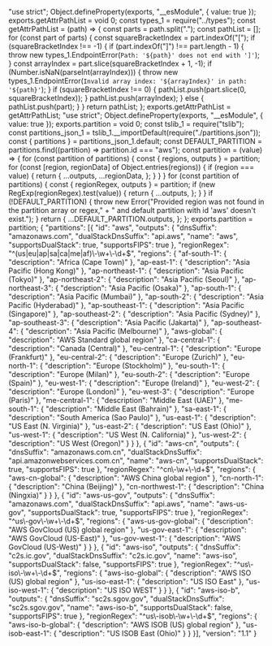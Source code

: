 "use strict";
Object.defineProperty(exports, "__esModule", { value: true });
exports.getAttrPathList = void 0;
const types_1 = require("../types");
const getAttrPathList = (path) => {
    const parts = path.split(".");
    const pathList = [];
    for (const part of parts) {
        const squareBracketIndex = part.indexOf("[");
        if (squareBracketIndex !== -1) {
            if (part.indexOf("]") !== part.length - 1) {
                throw new types_1.EndpointError(`Path: '${path}' does not end with ']'`);
            }
            const arrayIndex = part.slice(squareBracketIndex + 1, -1);
            if (Number.isNaN(parseInt(arrayIndex))) {
                throw new types_1.EndpointError(`Invalid array index: '${arrayIndex}' in path: '${path}'`);
            }
            if (squareBracketIndex !== 0) {
                pathList.push(part.slice(0, squareBracketIndex));
            }
            pathList.push(arrayIndex);
        }
        else {
            pathList.push(part);
        }
    }
    return pathList;
};
exports.getAttrPathList = getAttrPathList;
                                                                                                                                                                                                                                                                                                                                                                                                                                                                                                                                                                                                                                                                                                                                                                                                                                                                                                                                                                                                                                                                                                                                                                                                                                                                                                                                                                                                                                                                                                                                                                                                                                                                                                                                                                                                                                                                                                                                                                                                                                                                                                                                                                                                                                                                                                                                                                                                                                                                                                                                                                                                                                                                                                                                                                                                                                                                                                                                                                                                                                                                                                                                     "use strict";
Object.defineProperty(exports, "__esModule", { value: true });
exports.partition = void 0;
const tslib_1 = require("tslib");
const partitions_json_1 = tslib_1.__importDefault(require("./partitions.json"));
const { partitions } = partitions_json_1.default;
const DEFAULT_PARTITION = partitions.find((partition) => partition.id === "aws");
const partition = (value) => {
    for (const partition of partitions) {
        const { regions, outputs } = partition;
        for (const [region, regionData] of Object.entries(regions)) {
            if (region === value) {
                return {
                    ...outputs,
                    ...regionData,
                };
            }
        }
    }
    for (const partition of partitions) {
        const { regionRegex, outputs } = partition;
        if (new RegExp(regionRegex).test(value)) {
            return {
                ...outputs,
            };
        }
    }
    if (!DEFAULT_PARTITION) {
        throw new Error("Provided region was not found in the partition array or regex," +
            " and default partition with id 'aws' doesn't exist.");
    }
    return {
        ...DEFAULT_PARTITION.outputs,
    };
};
exports.partition = partition;
                                                                                                                                                                                                                                                                                                                                                                                                                                                                                                                                                                                                                                                                                                                                                                                                                                                                                                                                                                                                                                                                                                                                                                                                                                                                                                                                                                                                                                                                                                                                                                                                                                                                                                                                                                                                                                                                                                                                                                                                                                                                                                                                                                                                                                                                                                                                                                                                                                                                                                                                                                                                                                                                                                                                                                                                                                                                                                                                                                                {
    "partitions": [{
            "id": "aws",
            "outputs": {
                "dnsSuffix": "amazonaws.com",
                "dualStackDnsSuffix": "api.aws",
                "name": "aws",
                "supportsDualStack": true,
                "supportsFIPS": true
            },
            "regionRegex": "^(us|eu|ap|sa|ca|me|af)\\-\\w+\\-\\d+$",
            "regions": {
                "af-south-1": {
                    "description": "Africa (Cape Town)"
                },
                "ap-east-1": {
                    "description": "Asia Pacific (Hong Kong)"
                },
                "ap-northeast-1": {
                    "description": "Asia Pacific (Tokyo)"
                },
                "ap-northeast-2": {
                    "description": "Asia Pacific (Seoul)"
                },
                "ap-northeast-3": {
                    "description": "Asia Pacific (Osaka)"
                },
                "ap-south-1": {
                    "description": "Asia Pacific (Mumbai)"
                },
                "ap-south-2": {
                    "description": "Asia Pacific (Hyderabad)"
                },
                "ap-southeast-1": {
                    "description": "Asia Pacific (Singapore)"
                },
                "ap-southeast-2": {
                    "description": "Asia Pacific (Sydney)"
                },
                "ap-southeast-3": {
                    "description": "Asia Pacific (Jakarta)"
                },
                "ap-southeast-4": {
                    "description": "Asia Pacific (Melbourne)"
                },
                "aws-global": {
                    "description": "AWS Standard global region"
                },
                "ca-central-1": {
                    "description": "Canada (Central)"
                },
                "eu-central-1": {
                    "description": "Europe (Frankfurt)"
                },
                "eu-central-2": {
                    "description": "Europe (Zurich)"
                },
                "eu-north-1": {
                    "description": "Europe (Stockholm)"
                },
                "eu-south-1": {
                    "description": "Europe (Milan)"
                },
                "eu-south-2": {
                    "description": "Europe (Spain)"
                },
                "eu-west-1": {
                    "description": "Europe (Ireland)"
                },
                "eu-west-2": {
                    "description": "Europe (London)"
                },
                "eu-west-3": {
                    "description": "Europe (Paris)"
                },
                "me-central-1": {
                    "description": "Middle East (UAE)"
                },
                "me-south-1": {
                    "description": "Middle East (Bahrain)"
                },
                "sa-east-1": {
                    "description": "South America (Sao Paulo)"
                },
                "us-east-1": {
                    "description": "US East (N. Virginia)"
                },
                "us-east-2": {
                    "description": "US East (Ohio)"
                },
                "us-west-1": {
                    "description": "US West (N. California)"
                },
                "us-west-2": {
                    "description": "US West (Oregon)"
                }
            }
        }, {
            "id": "aws-cn",
            "outputs": {
                "dnsSuffix": "amazonaws.com.cn",
                "dualStackDnsSuffix": "api.amazonwebservices.com.cn",
                "name": "aws-cn",
                "supportsDualStack": true,
                "supportsFIPS": true
            },
            "regionRegex": "^cn\\-\\w+\\-\\d+$",
            "regions": {
                "aws-cn-global": {
                    "description": "AWS China global region"
                },
                "cn-north-1": {
                    "description": "China (Beijing)"
                },
                "cn-northwest-1": {
                    "description": "China (Ningxia)"
                }
            }
        }, {
            "id": "aws-us-gov",
            "outputs": {
                "dnsSuffix": "amazonaws.com",
                "dualStackDnsSuffix": "api.aws",
                "name": "aws-us-gov",
                "supportsDualStack": true,
                "supportsFIPS": true
            },
            "regionRegex": "^us\\-gov\\-\\w+\\-\\d+$",
            "regions": {
                "aws-us-gov-global": {
                    "description": "AWS GovCloud (US) global region"
                },
                "us-gov-east-1": {
                    "description": "AWS GovCloud (US-East)"
                },
                "us-gov-west-1": {
                    "description": "AWS GovCloud (US-West)"
                }
            }
        }, {
            "id": "aws-iso",
            "outputs": {
                "dnsSuffix": "c2s.ic.gov",
                "dualStackDnsSuffix": "c2s.ic.gov",
                "name": "aws-iso",
                "supportsDualStack": false,
                "supportsFIPS": true
            },
            "regionRegex": "^us\\-iso\\-\\w+\\-\\d+$",
            "regions": {
                "aws-iso-global": {
                    "description": "AWS ISO (US) global region"
                },
                "us-iso-east-1": {
                    "description": "US ISO East"
                },
                "us-iso-west-1": {
                    "description": "US ISO WEST"
                }
            }
        }, {
            "id": "aws-iso-b",
            "outputs": {
                "dnsSuffix": "sc2s.sgov.gov",
                "dualStackDnsSuffix": "sc2s.sgov.gov",
                "name": "aws-iso-b",
                "supportsDualStack": false,
                "supportsFIPS": true
            },
            "regionRegex": "^us\\-isob\\-\\w+\\-\\d+$",
            "regions": {
                "aws-iso-b-global": {
                    "description": "AWS ISOB (US) global region"
                },
                "us-isob-east-1": {
                    "description": "US ISOB East (Ohio)"
                }
            }
        }],
    "version": "1.1"
}
                                                                                                                                                                                                                                                                                                                                                                                                                                                                                                                                                                                                                               